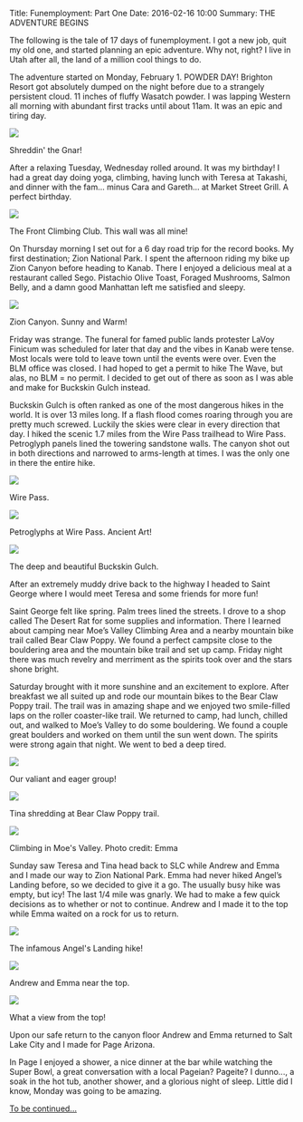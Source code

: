 Title: Funemployment: Part One
Date: 2016-02-16 10:00
Summary: THE ADVENTURE BEGINS

The following is the tale of 17 days of funemployment. I got a new job, quit my old one, and started planning an epic adventure. Why not, right? I live in Utah after all, the land of a million cool things to do.

The adventure started on Monday, February 1. POWDER DAY! Brighton Resort got absolutely dumped on the night before due to a strangely persistent cloud. 11 inches of fluffy Wasatch powder. I was lapping Western all morning with abundant first tracks until about 11am. It was an epic and tiring day.

<a class="fresco" href="{filename}/images/IMG_6073.JPG"><img class="cap" src="{filename}/images/IMG_6073.JPG" /></a>
<div class="img_cap"><p>Shreddin&#039; the Gnar!</p></div>     

After a relaxing Tuesday, Wednesday rolled around. It was my birthday! I had a great day doing yoga, climbing, having lunch with Teresa at Takashi, and dinner with the fam&hellip;  minus Cara and Gareth&hellip; at Market Street Grill. A perfect birthday.

<a class="fresco" href="{filename}/images/IMG_6077.JPG"><img class="cap" src="{filename}/images/IMG_6077.JPG" /></a>
<div class="img_cap"><p>The Front Climbing Club. This wall was all mine!</p></div>

On Thursday morning I set out for a 6 day road trip for the record books. My first destination; Zion National Park. I spent the afternoon riding my bike up Zion Canyon before heading to Kanab. There I enjoyed a delicious meal at a restaurant called Sego. Pistachio Olive Toast, Foraged Mushrooms, Salmon Belly, and a damn good Manhattan left me satisfied and sleepy.

<a class="fresco" href="{filename}/images/IMG_6085.JPG"><img class="cap" src="{filename}/images/IMG_6085.JPG" /></a>
<div class="img_cap"><p>Zion Canyon. Sunny and Warm!</p></div>

Friday was strange. The funeral for famed public lands protester LaVoy Finicum was scheduled for later that day and the vibes in Kanab were tense. Most locals were told to leave town until the events were over. Even the BLM office was closed. I had hoped to get a permit to hike The Wave, but alas, no BLM = no permit. I decided to get out of there as soon as I was able and make for Buckskin Gulch instead.

Buckskin Gulch is often ranked as one of the most dangerous hikes in the world. It is over 13 miles long. If a flash flood comes roaring through you are pretty much screwed. Luckily the skies were clear in every direction that day. I hiked the scenic 1.7 miles from the Wire Pass trailhead to Wire Pass. Petroglyph panels lined the towering sandstone walls. The canyon shot out in both directions and narrowed to arms-length at times. I was the only one in there the entire hike.

<a class="fresco" href="{filename}/images/IMG_6165.JPG"><img class="cap" src="{filename}/images/IMG_6165.JPG" /></a>
<div class="img_cap"><p>Wire Pass.</p></div>

<a class="fresco" href="{filename}/images/IMG_6125.JPG"><img class="cap" src="{filename}/images/IMG_6125.JPG" /></a>
<div class="img_cap"><p>Petroglyphs at Wire Pass. Ancient Art!</p></div>

<a class="fresco" href="{filename}/images/IMG_6150.JPG"><img class="cap" src="{filename}/images/IMG_6150.JPG" /></a>
<div class="img_cap"><p>The deep and beautiful Buckskin Gulch.</p></div>

After an extremely muddy drive back to the highway I headed to Saint George where I would meet Teresa and some friends for more fun!

Saint George felt like spring. Palm trees lined the streets. I drove to a shop called The Desert Rat for some supplies and information. There I learned about camping near Moe’s Valley Climbing Area and a nearby mountain bike trail called Bear Claw Poppy. We found a perfect campsite close to the bouldering area and the mountain bike trail and set up camp. Friday night there was much revelry and merriment as the spirits took over and the stars shone bright.

Saturday brought with it more sunshine and an excitement to explore. After breakfast we all suited up and rode our mountain bikes to the Bear Claw Poppy trail. The trail was in amazing shape and we enjoyed two smile-filled laps on the roller coaster-like trail. We returned to camp, had lunch, chilled out, and walked to Moe’s Valley to do some bouldering. We found a couple great boulders and worked on them until the sun went down. The spirits were strong again that night. We went to bed a deep tired.

<a class="fresco" href="{filename}/images/IMG_6225.JPG"><img class="cap" src="{filename}/images/IMG_6225.JPG" /></a>
<div class="img_cap"><p>Our valiant and eager group!</p></div>

<a class="fresco" href="{filename}/images/IMG_6236.JPG"><img class="cap" src="{filename}/images/IMG_6236.JPG" /></a>
<div class="img_cap"><p>Tina shredding  at Bear Claw Poppy trail.</p></div>

<a class="fresco" href="{filename}/images/jclimb.jpg"><img class="cap" src="{filename}/images/jclimb.jpg" /></a>
<div class="img_cap"><p>Climbing in Moe&#039;s Valley. Photo credit: Emma</p></div>

Sunday saw Teresa and Tina head back to SLC while Andrew and Emma and I made our way to Zion National Park. Emma had never hiked Angel’s Landing before, so we decided to give it a go. The usually busy hike was empty, but icy! The last 1/4 mile was gnarly. We had to make a few quick decisions as to whether or not to continue. Andrew and I made it to the top while Emma waited on a rock for us to return.

<a class="fresco" href="{filename}/images/IMG_6292.JPG"><img class="cap" src="{filename}/images/IMG_6292.JPG" /></a>
<div class="img_cap"><p>The infamous Angel&#039;s Landing hike!</p></div>

<a class="fresco" href="{filename}/images/IMG_6263.JPG"><img class="cap" src="{filename}/images/IMG_6263.JPG" /></a>
<div class="img_cap"><p>Andrew and Emma near the top.</p></div>

<a class="fresco" href="{filename}/images/IMG_6269.JPG"><img class="cap" src="{filename}/images/IMG_6269.JPG" /></a>
<div class="img_cap"><p>What a view from the top!</p></div>

Upon our safe return to the canyon floor Andrew and Emma returned to Salt Lake City and I made for Page Arizona.

In Page I enjoyed a shower, a nice dinner at the bar while watching the Super Bowl, a great conversation with a local Pageian? Pageite? I dunno..., a soak in the hot tub, another shower, and a glorious night of sleep. Little did I know, Monday was going to be amazing.

<a href="/funemployment-part-two.html">To be continued...</a>